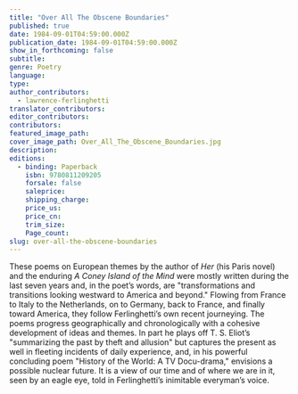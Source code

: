 ```yaml
---
title: "Over All The Obscene Boundaries"
published: true
date: 1984-09-01T04:59:00.000Z
publication_date: 1984-09-01T04:59:00.000Z
show_in_forthcoming: false
subtitle:
genre: Poetry
language:
type:
author_contributors:
  - lawrence-ferlinghetti
translator_contributors:
editor_contributors:
contributors:
featured_image_path:
cover_image_path: Over_All_The_Obscene_Boundaries.jpg
description:
editions:
  - binding: Paperback
    isbn: 9780811209205
    forsale: false
    saleprice:
    shipping_charge:
    price_us:
    price_cn:
    trim_size:
    Page_count:
slug: over-all-the-obscene-boundaries
---
```


These poems on European themes by the author of _Her_ (his Paris novel) and the enduring _A Coney Island of the Mind_ were mostly written during the last seven years and, in the poet’s words, are "transformations and transitions looking westward to America and beyond." Flowing from France to Italy to the Netherlands, on to Germany, back to France, and finally toward America, they follow Ferlinghetti’s own recent journeying. The poems progress geographically and chronologically with a cohesive development of ideas and themes. In part he plays off T. S. Eliot’s "summarizing the past by theft and allusion" but captures the present as well in fleeting incidents of daily experience, and, in his powerful concluding poem "History of the World: A TV Docu-drama," envisions a possible nuclear future. It is a view of our time and of where we are in it, seen by an eagle eye, told in Ferlinghetti’s inimitable everyman’s voice.

